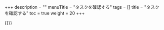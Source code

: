 +++
description = ""
menuTitle = "タスクを確認する"
tags = []
title = "タスクを確認する"
toc = true
weight = 20
+++

{{<appscreen filename="mock" title="準備中" desc="準備中" >}}
